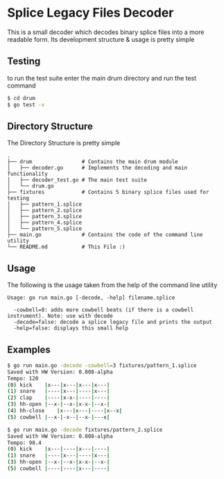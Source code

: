 # Splice Legacy Files Decoder

This is a small decoder which decodes binary splice files into a more readable form. Its development structure & usage is pretty simple

## Testing

to run the test suite enter the main drum directory and run the test command

```bash
$ cd drum
$ go test -v
```

## Directory Structure

The Directory Structure is pretty simple

```
.
├── drum                # Contains the main drum module
│   ├── decoder.go      # Implements the decoding and main functionality
│   ├── decoder_test.go # The main test suite
│   └── drum.go
├── fixtures            # Contains 5 binary splice files used for testing
│   ├── pattern_1.splice
│   ├── pattern_2.splice
│   ├── pattern_3.splice
│   ├── pattern_4.splice
│   └── pattern_5.splice
├── main.go             # Contains the code of the command line utility
└── README.md           # This File :)

```

## Usage

The following is the usage taken from the help of the command line utility

```
Usage: go run main.go [-decode, -help] filename.splice

  -cowbell=0: adds more cowbell beats (if there is a cowbell instrument). Note: use with decode
  -decode=false: decode a splice legacy file and prints the output
  -help=false: displays this small help
```

## Examples

```bash
$ go run main.go -decode -cowbell=3 fixtures/pattern_1.splice
Saved with HW Version: 0.808-alpha
Tempo: 120
(0) kick    |x---|x---|x---|x---|
(1) snare   |----|x---|----|x---|
(2) clap    |----|x-x-|----|----|
(3) hh-open |--x-|--x-|x-x-|--x-|
(4) hh-close    |x---|x---|----|x--x|
(5) cowbell |--x-|-x--|--x-|---x|
```

```bash
$ go run main.go -decode fixtures/pattern_2.splice
Saved with HW Version: 0.808-alpha
Tempo: 98.4
(0) kick    |x---|----|x---|----|
(1) snare   |----|x---|----|x---|
(3) hh-open |--x-|--x-|x-x-|--x-|
(5) cowbell |----|----|x---|----|
```
